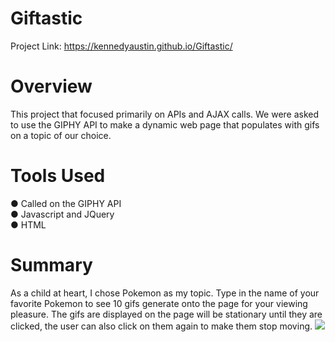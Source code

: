 # Giftastic

Project Link: https://kennedyaustin.github.io/Giftastic/

# Overview

This project that focused primarily on APIs and AJAX calls. We were asked to use the GIPHY API to make a dynamic web page that populates with gifs on a topic of our choice.

# Tools Used

● Called on the GIPHY API <br>
● Javascript and JQuery <br>
● HTML 

# Summary

As a child at heart, I chose Pokemon as my topic. Type in the name of your favorite Pokemon to see 10 gifs generate onto the page for your viewing pleasure. 
The gifs are displayed on the page will be stationary until they are clicked, the user can also click on them again to make them stop moving.
![](GifSS/GifsLoaded)

